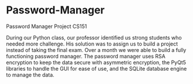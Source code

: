 # Password-Manager
Password Manager Project CS151

During our Python class, our professor identified us strong students who needed more challenge. His solution was to assign us to build a project instead of taking the final exam. Over a month we were able to build a fully functioning password manager. The password manager uses RSA encryption to keep the data secure with asymmetric encryption, the PyQt5 libraries to handle the GUI for ease of use, and the SQLite database engine to manage the data.
